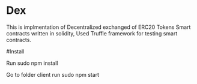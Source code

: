 # Dex

This is implmentation of Decentralized exchanged of ERC20 Tokens
Smart contracts written in solidity, Used Truffle framework for testing smart contracts. 


#Install 

Run sudo npm install

Go to folder client
run sudo npm start
